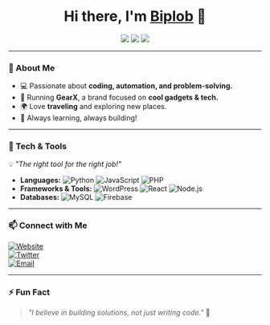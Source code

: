 <h1 align="center">Hi there, I'm <a href="https://github.com/findbips">Biplob</a> 👋</h1>

<p align="center">
  <a href="https://www.gearx.net"><img src="https://img.shields.io/badge/Website-GearX-blue?style=flat-square&logo=google-chrome"></a>
  <a href="#"><img src="https://img.shields.io/badge/Twitter-%40findbips-1DA1F2?style=flat-square&logo=twitter"></a>
  <a href="mailto:your@email.com"><img src="https://img.shields.io/badge/Email-Contact-red?style=flat-square&logo=gmail"></a>
</p>

---

### 🚀 About Me  
- 💻 Passionate about **coding, automation, and problem-solving.**  
- 📱 Running **GearX**, a brand focused on **cool gadgets & tech.**  
- 🌍 Love **traveling** and exploring new places.  
- 🎯 Always learning, always building!  

---

### 🔧 Tech & Tools  
💡 *"The right tool for the right job!"*  
- **Languages:** ![Python](https://img.shields.io/badge/Python-3776AB?style=flat&logo=python&logoColor=white) ![JavaScript](https://img.shields.io/badge/JavaScript-F7DF1E?style=flat&logo=javascript&logoColor=black) ![PHP](https://img.shields.io/badge/PHP-777BB4?style=flat&logo=php&logoColor=white)  
- **Frameworks & Tools:** ![WordPress](https://img.shields.io/badge/WordPress-21759B?style=flat&logo=wordpress&logoColor=white) ![React](https://img.shields.io/badge/React-61DAFB?style=flat&logo=react&logoColor=black) ![Node.js](https://img.shields.io/badge/Node.js-43853D?style=flat&logo=node.js&logoColor=white)  
- **Databases:** ![MySQL](https://img.shields.io/badge/MySQL-4479A1?style=flat&logo=mysql&logoColor=white) ![Firebase](https://img.shields.io/badge/Firebase-FFCA28?style=flat&logo=firebase&logoColor=black)  

---

### 📫 Connect with Me  
[![Website](https://img.shields.io/badge/Website-GearX-blue?style=for-the-badge&logo=google-chrome)](https://www.gearx.net)  
[![Twitter](https://img.shields.io/badge/Twitter-%40findbips-1DA1F2?style=for-the-badge&logo=twitter)](#)  
[![Email](https://img.shields.io/badge/Email-Contact-red?style=for-the-badge&logo=gmail)](mailto:your@email.com)  

---

### ⚡ Fun Fact  
> *"I believe in building solutions, not just writing code."* 🚀  